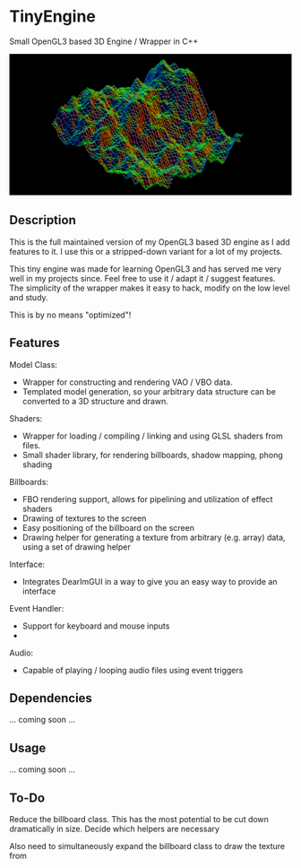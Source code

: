 # TinyEngine
Small OpenGL3 based 3D Engine / Wrapper in C++

![Rendering Example Program](banner.png)

## Description
This is the full maintained version of my OpenGL3 based 3D engine as I add features to it.
I use this or a stripped-down variant for a lot of my projects.

This tiny engine was made for learning OpenGL3 and has served me very well in my projects since. Feel free to use it / adapt it / suggest features.
The simplicity of the wrapper makes it easy to hack, modify on the low level and study.

This is by no means "optimized"!

## Features
Model Class:
  - Wrapper for constructing and rendering VAO / VBO data.
  - Templated model generation, so your arbitrary data structure can be converted to a 3D structure and drawn.

Shaders:
  - Wrapper for loading / compiling / linking and using GLSL shaders from files.
  - Small shader library, for rendering billboards, shadow mapping, phong shading

Billboards:
  - FBO rendering support, allows for pipelining and utilization of effect shaders
  - Drawing of textures to the screen
  - Easy positioning of the billboard on the screen
  - Drawing helper for generating a texture from arbitrary (e.g. array) data, using a set of drawing helper

Interface:
  - Integrates DearImGUI in a way to give you an easy way to provide an interface

Event Handler:
  - Support for keyboard and mouse inputs
  -

Audio:
  - Capable of playing / looping audio files using event triggers

## Dependencies
... coming soon ...

## Usage
... coming soon ...

## To-Do
Reduce the billboard class. This has the most potential to be cut down dramatically in size.
Decide which helpers are necessary

Also need to simultaneously expand the billboard class to draw the texture from 
